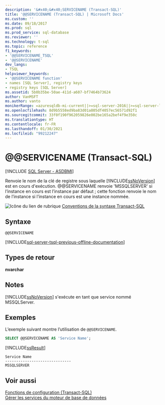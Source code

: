 ```yaml
---
description: '&#x40;&#x40;SERVICENAME (Transact-SQL)'
title: '@@SERVICENAME (Transact-SQL) | Microsoft Docs'
ms.custom: ''
ms.date: 09/18/2017
ms.prod: sql
ms.prod_service: sql-database
ms.reviewer: ''
ms.technology: t-sql
ms.topic: reference
f1_keywords:
- '@@SERVICENAME_TSQL'
- '@@SERVICENAME'
dev_langs:
- TSQL
helpviewer_keywords:
- '@@SERVICENAME function'
- names [SQL Server], registry keys
- registry keys [SQL Server]
ms.assetid: 5b0b35be-50ae-411d-a607-bf7464b73624
author: VanMSFT
ms.author: vanto
monikerRange: =azuresqldb-mi-current||>=sql-server-2016||>=sql-server-linux-2017
ms.openlocfilehash: 8d9b5558ed9ba83d01a805df4057ec56571d92f1
ms.sourcegitcommit: 33f0f190f962059826e002be165a2bef4f9e350c
ms.translationtype: HT
ms.contentlocale: fr-FR
ms.lasthandoff: 01/30/2021
ms.locfileid: "99212247"
---
```

# <a name="x40x40servicename-transact-sql"></a>&#x40;&#x40;SERVICENAME (Transact-SQL)
[!INCLUDE [SQL Server - ASDBMI](../../includes/applies-to-version/sql-asdbmi.md)]

  Renvoie le nom de la clé de registre sous laquelle [!INCLUDE[ssNoVersion](../../includes/ssnoversion-md.md)] est en cours d'exécution. @@SERVICENAME renvoie 'MSSQLSERVER' si l’instance en cours est l’instance par défaut ; cette fonction renvoie le nom de l’instance si l’instance en cours est une instance nommée.  

 ![Icône du lien de rubrique](../../database-engine/configure-windows/media/topic-link.gif "Icône du lien de rubrique") [Conventions de la syntaxe Transact-SQL](../../t-sql/language-elements/transact-sql-syntax-conventions-transact-sql.md)  
  
## <a name="syntax"></a>Syntaxe  
  
```syntaxsql
@@SERVICENAME  
```  
  
[!INCLUDE[sql-server-tsql-previous-offline-documentation](../../includes/sql-server-tsql-previous-offline-documentation.md)]

## <a name="return-types"></a>Types de retour
 **nvarchar**  
  
## <a name="remarks"></a>Notes  
 [!INCLUDE[ssNoVersion](../../includes/ssnoversion-md.md)] s'exécute en tant que service nommé MSSQLServer.  
  
## <a name="examples"></a>Exemples  
 L’exemple suivant montre l’utilisation de `@@SERVICENAME`.  
  
```sql  
SELECT @@SERVICENAME AS 'Service Name';  
```  
  
 [!INCLUDE[ssResult](../../includes/ssresult-md.md)]  
  
```  
Service Name                    
------------------------------  
MSSQLSERVER                     
```  
  
## <a name="see-also"></a>Voir aussi  
 [Fonctions de configuration &#40;Transact-SQL&#41;](../../t-sql/functions/configuration-functions-transact-sql.md)   
 [Gérer les services du moteur de base de données](../../database-engine/configure-windows/manage-the-database-engine-services.md)  
  
  
